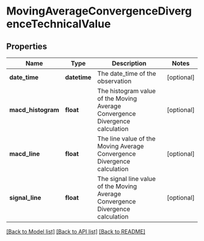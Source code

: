 # MovingAverageConvergenceDivergenceTechnicalValue

## Properties
Name | Type | Description | Notes
------------ | ------------- | ------------- | -------------
**date_time** | **datetime** | The date_time of the observation | [optional] 
**macd_histogram** | **float** | The histogram value of the Moving Average Convergence Divergence calculation | [optional] 
**macd_line** | **float** | The line value of the Moving Average Convergence Divergence calculation | [optional] 
**signal_line** | **float** | The signal line value of the Moving Average Convergence Divergence calculation | [optional] 

[[Back to Model list]](../README.md#documentation-for-models) [[Back to API list]](../README.md#documentation-for-api-endpoints) [[Back to README]](../README.md)


